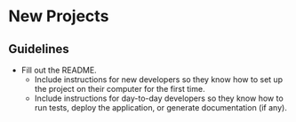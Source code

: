 # New Projects

## Guidelines

* Fill out the README.
  * Include instructions for new developers so they know how to set up the
    project on their computer for the first time.
  * Include instructions for day-to-day developers so they know how to run
    tests, deploy the application, or generate documentation (if any).
